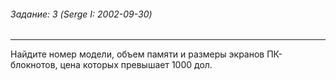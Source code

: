 ###### Задание: 3 (Serge I: 2002-09-30)

-----
Найдите номер модели, объем памяти и размеры экранов ПК-блокнотов, цена которых превышает 1000 дол.